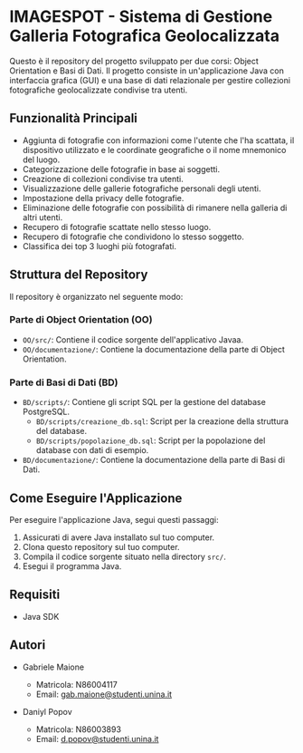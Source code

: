 # IMAGESPOT - Sistema di Gestione Galleria Fotografica Geolocalizzata

Questo è il repository del progetto sviluppato per due corsi: Object Orientation e Basi di Dati. Il progetto consiste in un'applicazione Java con interfaccia grafica (GUI) e una base di dati relazionale per gestire collezioni fotografiche geolocalizzate condivise tra utenti.

## Funzionalità Principali

- Aggiunta di fotografie con informazioni come l'utente che l'ha scattata, il dispositivo utilizzato e le coordinate geografiche o il nome mnemonico del luogo.
- Categorizzazione delle fotografie in base ai soggetti.
- Creazione di collezioni condivise tra utenti.
- Visualizzazione delle gallerie fotografiche personali degli utenti.
- Impostazione della privacy delle fotografie.
- Eliminazione delle fotografie con possibilità di rimanere nella galleria di altri utenti.
- Recupero di fotografie scattate nello stesso luogo.
- Recupero di fotografie che condividono lo stesso soggetto.
- Classifica dei top 3 luoghi più fotografati.

## Struttura del Repository

Il repository è organizzato nel seguente modo:

### Parte di Object Orientation (OO)

- `OO/src/`: Contiene il codice sorgente dell'applicativo Javaa.
- `OO/documentazione/`: Contiene la documentazione della parte di Object Orientation.

### Parte di Basi di Dati (BD)

- `BD/scripts/`: Contiene gli script SQL per la gestione del database PostgreSQL.
  - `BD/scripts/creazione_db.sql`: Script per la creazione della struttura del database.
  - `BD/scripts/popolazione_db.sql`: Script per la popolazione del database con dati di esempio.
- `BD/documentazione/`: Contiene la documentazione della parte di Basi di Dati.

## Come Eseguire l'Applicazione

Per eseguire l'applicazione Java, segui questi passaggi:

1. Assicurati di avere Java installato sul tuo computer.
2. Clona questo repository sul tuo computer.
3. Compila il codice sorgente situato nella directory `src/`.
4. Esegui il programma Java.

## Requisiti

- Java SDK

## Autori

- Gabriele Maione
  - Matricola: N86004117
  - Email: [gab.maione@studenti.unina.it](mailto:gab.maione@studenti.unina.it)

- Daniyl Popov
  - Matricola: N86003893
  - Email: [d.popov@studenti.unina.it](mailto:d.popov@studenti.unina.it)
